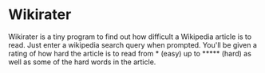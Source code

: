 Wikirater
=========

Wikirater is a tiny program to find out how difficult a Wikipedia article is to read. Just enter a wikipedia search query when prompted. You'll be given a rating of how hard the article is to read from * (easy) up to ***** (hard) as well as some of the hard words in the article. 